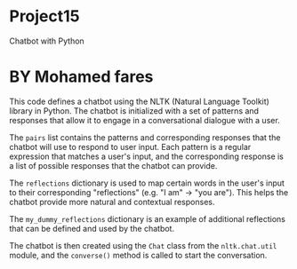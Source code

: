 # Project15
Chatbot with Python
# BY Mohamed fares

This code defines a chatbot using the NLTK (Natural Language Toolkit) library in Python. The chatbot is initialized with a set of patterns and responses that allow it to engage in a conversational dialogue with a user.

The `pairs` list contains the patterns and corresponding responses that the chatbot will use to respond to user input.
Each pattern is a regular expression that matches a user's input, and the corresponding response is a list of possible responses that the chatbot can provide.

The `reflections` dictionary is used to map certain words in the user's input to their corresponding "reflections" (e.g. "I am" -> "you are"). This helps the chatbot provide more natural and contextual responses.

The `my_dummy_reflections` dictionary is an example of additional reflections that can be defined and used by the chatbot.

The chatbot is then created using the `Chat` class from the `nltk.chat.util` module, and the `converse()` method is called to start the conversation.


